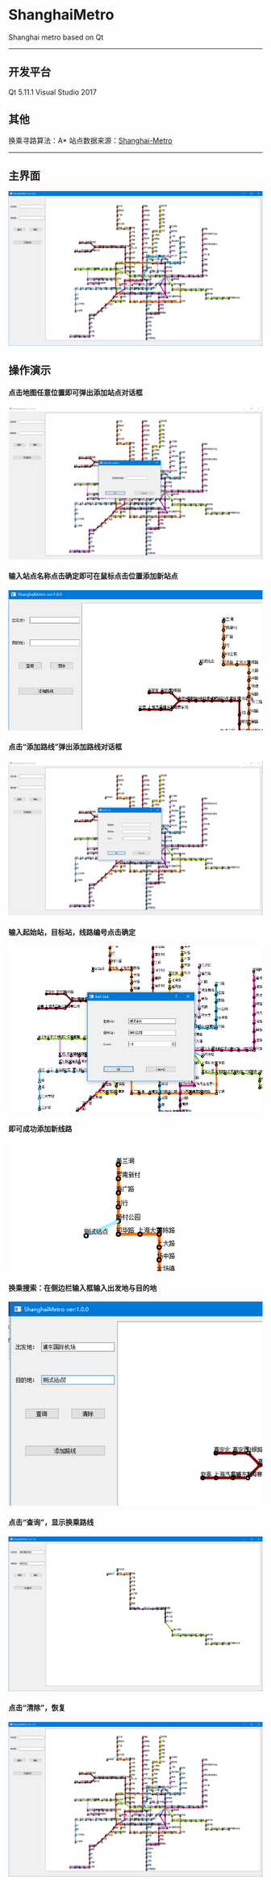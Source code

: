 # ShanghaiMetro

Shanghai metro based on Qt

--------------------

## 开发平台

Qt 5.11.1
Visual Studio 2017

## 其他

换乘寻路算法：A*
站点数据来源：[Shanghai-Metro](https://github.com/HarlanHW/Shanghai-Metro)

--------------------

## 主界面

![img](/img/1.png)

## 操作演示

#### 点击地图任意位置即可弹出添加站点对话框

![img](/img/2.png)

#### 输入站点名称点击确定即可在鼠标点击位置添加新站点

![img](/img/3.png)

#### 点击“添加路线”弹出添加路线对话框

![img](/img/4.png)

#### 输入起始站，目标站，线路编号点击确定

![img](/img/5.png)

#### 即可成功添加新线路

![img](/img/6.png)

#### 换乘搜索：在侧边栏输入框输入出发地与目的地

![img](/img/7.png)

#### 点击“查询”，显示换乘路线

![img](/img/8.png)

#### 点击“清除”，恢复

![img](/img/9.png)

